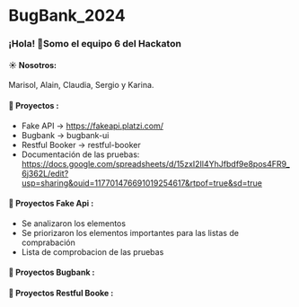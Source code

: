# BugBank_2024
 ### ¡Hola! 👋Somo el equipo 6 del Hackaton
  #### ☀️ Nosotros:
  Marisol, Alain, Claudia, Sergio y Karina.

  #### 🙂 Proyectos :
  - Fake API → https://fakeapi.platzi.com/
  - Bugbank → bugbank-ui
  - Restful Booker → restful-booker
  - Documentación de las pruebas: https://docs.google.com/spreadsheets/d/15zxI2Il4YhJfbdf9e8pos4FR9_6j362L/edit?usp=sharing&ouid=117701476691019254617&rtpof=true&sd=true
    
 #### 🙂 Proyectos Fake Api :
  - Se analizaron los elementos
  - Se priorizaron los elementos importantes para las listas de comprabación
  - Lista de comprobacion de las pruebas

  #### 🙂 Proyectos Bugbank : 



  
  #### 🙂 Proyectos Restful Booke : 
